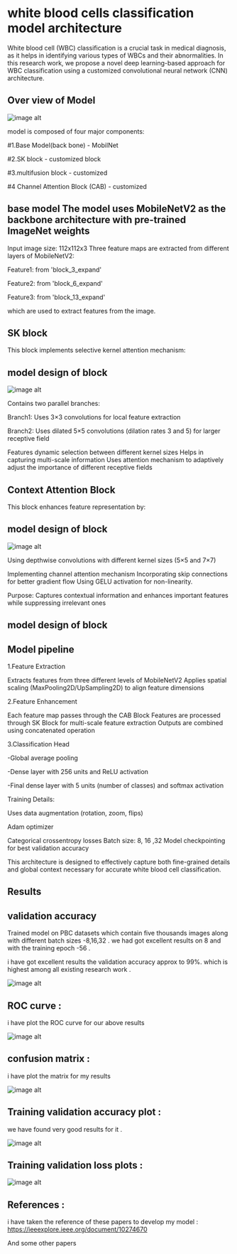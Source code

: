 # white blood cells classification model architecture 

White blood cell (WBC) classification is a crucial task in medical diagnosis, as it helps in identifying various types of WBCs and their abnormalities. In this research work, we propose a novel deep learning-based approach for WBC classification using a customized convolutional neural network (CNN) architecture.




## Over view of Model 

![image alt](https://github.com/jsdfsfw3456/White-blood-cells-classifier/blob/bbea0073ec1645ac9a02eb5c30f0b9faba0bba62/main%20model%20architecture.png)


model is composed of four major components:

#1.Base Model(back bone) - MobilNet

#2.SK block - customized block 

#3.multifusion block - customized 

#4 Channel Attention Block (CAB) - customized 


    



## base model The model uses MobileNetV2 as the backbone architecture with pre-trained ImageNet weights
Input image size: 112x112x3
Three feature maps are extracted from different layers of MobileNetV2:

Feature1: from 'block_3_expand'

Feature2: from 'block_6_expand'

Feature3: from 'block_13_expand'

which are used to extract  features from the image. 



## SK block
This block implements selective kernel attention mechanism:

## model design of block 

![image alt](https://github.com/jsdfsfw3456/White-blood-cells-classifier/blob/f189d97e7fb90d2df86f618dd28964b19367ac6c/Sk%20block%20architecture.png)

Contains two parallel branches:

Branch1: Uses 3×3 convolutions for local feature extraction

Branch2: Uses dilated 5×5 convolutions (dilation rates 3 and 5) for larger receptive field

Features dynamic selection between different kernel sizes
Helps in capturing multi-scale information
Uses attention mechanism to adaptively adjust the importance of different receptive fields

 


## Context Attention Block 
This block enhances feature representation by:


## model design of block 

![image alt](https://github.com/jsdfsfw3456/White-blood-cells-classifier/blob/e017b2556b7a9a5b81342d31b5aaa4c248a30cb3/CAB%20block%20architecture.png)

Using depthwise convolutions with different kernel sizes (5×5 and 7×7)

Implementing channel attention mechanism
Incorporating skip connections for better gradient flow
Using GELU activation for non-linearity.

Purpose: Captures contextual information and enhances important features while suppressing irrelevant ones

## model design of block 


## Model pipeline 
1.Feature Extraction


Extracts features from three different levels of MobileNetV2
Applies spatial scaling (MaxPooling2D/UpSampling2D) to align feature dimensions


2.Feature Enhancement

Each feature map passes through the CAB Block
Features are processed through SK Block for multi-scale feature extraction
Outputs are combined  using concatenated operation


3.Classification Head

-Global average pooling

-Dense layer with 256 units and ReLU activation

-Final dense layer with 5 units (number of classes) and softmax  activation

Training Details:

Uses data augmentation (rotation, zoom, flips)

Adam optimizer

Categorical crossentropy losses
Batch size: 8, 16 ,32 
Model checkpointing for best validation accuracy



This architecture is designed to effectively capture both fine-grained details and global context necessary for accurate white blood cell classification.

## Results 



## validation accuracy 

 Trained model on PBC datasets which contain five thousands     images along with different batch sizes -8,16,32 . 
 we had got excellent results on 8 and with the training epoch -56 .

 i have got excellent results  the validation accuracy approx to 99%. which is  highest among all existing research work . 

![image alt](https://github.com/jsdfsfw3456/White-blood-cells-classifier/blob/ce186216295b7d9a7ba5f5dd9c36f2e5ceea26de/pbc%20datasets%20with%20the%203%20block%20attach%20with%20dkcab%20block%20.png)



 ## ROC curve :

 i have plot  the ROC curve for our above results 

 ![image alt](https://github.com/jsdfsfw3456/White-blood-cells-classifier/blob/5181fad8f760c9db5c8025a554a519ba24826303/ROC%20curve%20%20%20for%20it.png)




 ## confusion matrix :
 i have plot the matrix for  my results 


![image alt](https://github.com/jsdfsfw3456/White-blood-cells-classifier/blob/18b15e576289d52517857b1aab1d74e1ea73d48b/confusion%20matrix%20of%20%20white%20blood%20classification%20model.png)

 ## Training validation  accuracy plot :
  we have found very good results for it . 

![image alt](https://github.com/jsdfsfw3456/White-blood-cells-classifier/blob/7baefe6e54249dadaf527f24aff972bbb653642d/Training%20and%20validation%20accuracy%20%20for%20White%20blood%20cells%20classification.png)

## Training validation loss plots : 

![image alt](https://github.com/jsdfsfw3456/White-blood-cells-classifier/blob/fe98aef0a6a5c2b59535d7636406be5184e6cfcf/training%20and%20%20validation%20loss%20for%20white%20blood%20cells%20classifiaction.png)


## References :
i have  taken the reference  of these papers 
to develop my model :
https://ieeexplore.ieee.org/document/10274670
 
And some other papers 



